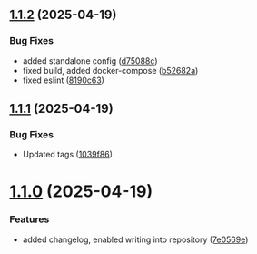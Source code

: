 ## [1.1.2](https://github.com/derh4nnes/shipitk8s/compare/v1.1.1...v1.1.2) (2025-04-19)


### Bug Fixes

* added standalone config ([d75088c](https://github.com/derh4nnes/shipitk8s/commit/d75088c2be7676565f6bd21d56399d178df6b4f9))
* fixed build, added docker-compose ([b52682a](https://github.com/derh4nnes/shipitk8s/commit/b52682a8e65e07d08349ed8d9239a84b8177296e))
* fixed eslint ([8190c63](https://github.com/derh4nnes/shipitk8s/commit/8190c63a5f487bd2a9218ad850d467b93c463abf))

## [1.1.1](https://github.com/derh4nnes/shipitk8s/compare/v1.1.0...v1.1.1) (2025-04-19)


### Bug Fixes

* Updated tags ([1039f86](https://github.com/derh4nnes/shipitk8s/commit/1039f867ac3fab2d4b45f73bbe1a1836602196b1))

# [1.1.0](https://github.com/derh4nnes/shipitk8s/compare/v1.0.1...v1.1.0) (2025-04-19)


### Features

* added changelog, enabled writing into repository ([7e0569e](https://github.com/derh4nnes/shipitk8s/commit/7e0569eb6d405865ee98d56318f8a1d3cd0537d7))
